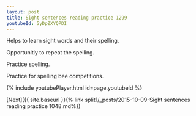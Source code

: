 ```yaml
---
layout: post
title: Sight sentences reading practice 1299
youtubeId: 5yDpZXYQPDI
---
```

 
 
Helps to learn sight words and their spelling.

Opportunitiy to repeat the spelling. 

Practice spelling. 
 
Practice for spelling bee competitions. 
 
{% include youtubePlayer.html id=page.youtubeId %}
 
 

[Next]({{ site.baseurl }}{% link  split1/_posts/2015-10-09-Sight sentences reading practice 1048.md%})
 
